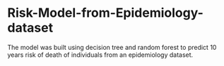 # Risk-Model-from-Epidemiology-dataset
The model was built using decision tree and random forest to predict 10 years risk of death of individuals from an epidemiology dataset.
